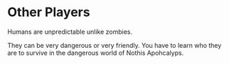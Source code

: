 # Other Players

Humans are unpredictable unlike zombies.

They can be very dangerous or very friendly.
You have to learn who they are to survive in the dangerous world of Nothis Apohcalyps.